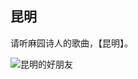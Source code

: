 ## 昆明

请听麻园诗人的歌曲，【昆明】。

![昆明的好朋友](https://bucket-for-image.s3.bitiful.net/dianchi.jpeg?no-wait=on "昆明的好朋友")

